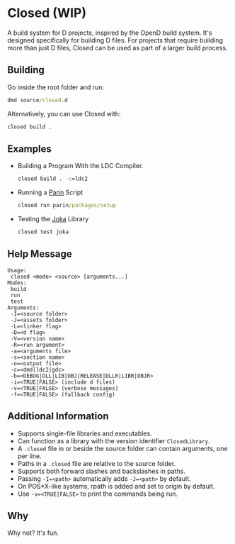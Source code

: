 # Closed (WIP)

A build system for D projects, inspired by the OpenD build system.
It's designed specifically for building D files.
For projects that require building more than just D files, Closed can be used as part of a larger build process.

## Building

Go inside the root folder and run:

```cmd
dmd source/closed.d
```

Alternatively, you can use Closed with:

```cmd
closed build .
```

## Examples

* Building a Program With the LDC Compiler.

    ```cmd
    closed build . -c=ldc2
    ```

* Running a [Parin](https://github.com/Kapendev/parin) Script

    ```cmd
    closed run parin/packages/setup
    ```

* Testing the [Joka](https://github.com/Kapendev/joka) Library

    ```cmd
    closed test joka
    ```

## Help Message

```
Usage:
 closed <mode> <source> [arguments...]
Modes:
 build
 run
 test
Arguments:
 -I=<source folder>
 -J=<assets folder>
 -L=<linker flag>
 -D=<d flag>
 -V=<version name>
 -R=<run argument>
 -a=<arguments file>
 -s=<section name>
 -o=<output file>
 -c=<dmd|ldc2|gdc>
 -b=<DEBUG|DLL|LIB|OBJ|RELEASE|DLLR|LIBR|OBJR>
 -i=<TRUE|FALSE> (include d files)
 -v=<TRUE|FALSE> (verbose messages)
 -f=<TRUE|FALSE> (fallback config)
```

## Additional Information

* Supports single-file libraries and executables.
* Can function as a library with the version identifier `ClosedLibrary`.
* A `.closed` file in or beside the source folder can contain arguments, one per line.
* Paths in a `.closed` file are relative to the source folder.
* Supports both forward slashes and backslashes in paths.
* Passing `-I=<path>` automatically adds `-J=<path>` by default.
* On POS*X-like systems, rpath is added and set to origin by default.
* Use `-v=<TRUE|FALSE>` to print the commands being run.

## Why

Why not? It's fun.
